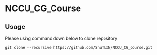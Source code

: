 # NCCU_CG_Course


## Usage
Please using command down below to clone repository

```
git clone --recursive https://github.com/ShuTLIN/NCCU_CG_Course.git
```